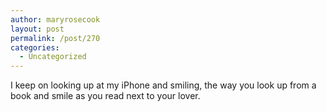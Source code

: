 ```yaml
---
author: maryrosecook
layout: post
permalink: /post/270
categories:
  - Uncategorized
---
```

I keep on looking up at my iPhone and smiling, the way you look up from a book and smile as you read next to your lover.